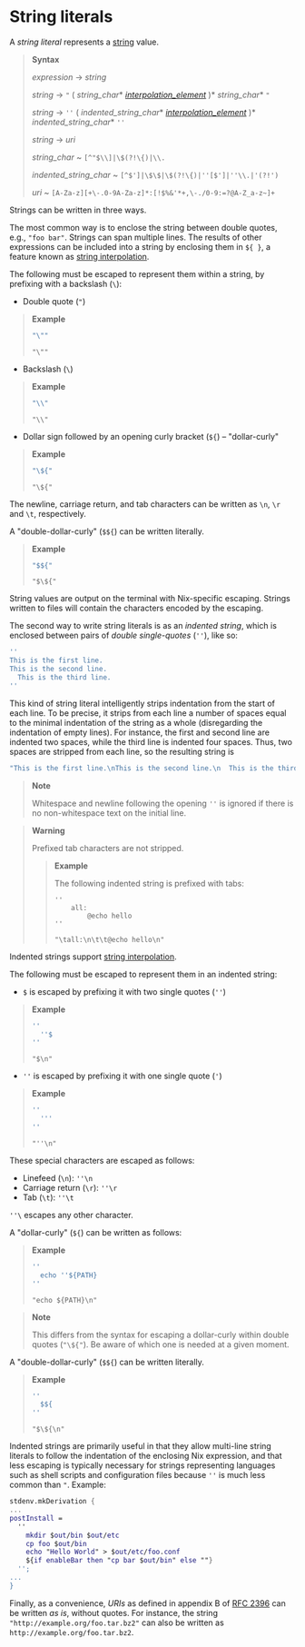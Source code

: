 # String literals

A *string literal* represents a [string](types.md#type-string) value.

> **Syntax**
>
> *expression* → *string*
>
> *string* → `"` ( *string_char*\* [*interpolation_element*][string interpolation] )* *string_char*\* `"`
>
> *string* → `''` ( *indented_string_char*\* [*interpolation_element*][string interpolation] )* *indented_string_char*\* `''`
>
> *string* → *uri*
>
> *string_char* ~ `[^"$\\]|\$(?!\{)|\\.`
>
> *indented_string_char* ~ `[^$']|\$\$|\$(?!\{)|''[$']|''\\.|'(?!')`
>
> *uri* ~ `[A-Za-z][+\-.0-9A-Za-z]*:[!$%&'*+,\-./0-9:=?@A-Z_a-z~]+`

Strings can be written in three ways.

The most common way is to enclose the string between double quotes, e.g., `"foo bar"`.
Strings can span multiple lines.
The results of other expressions can be included into a string by enclosing them in `${ }`, a feature known as [string interpolation].

[string interpolation]: ./string-interpolation.md

The following must be escaped to represent them within a string, by prefixing with a backslash (`\`):

- Double quote (`"`)

> **Example**
>
> ```nix
> "\""
> ```
>
>     "\""

- Backslash (`\`)

> **Example**
>
> ```nix
> "\\"
> ```
>
>     "\\"

- Dollar sign followed by an opening curly bracket (`${`) – "dollar-curly"

> **Example**
>
> ```nix
> "\${"
> ```
>
>     "\${"

The newline, carriage return, and tab characters can be written as `\n`, `\r` and `\t`, respectively.

A "double-dollar-curly" (`$${`) can be written literally.

> **Example**
>
> ```nix
> "$${"
> ```
>
>     "$\${"

String values are output on the terminal with Nix-specific escaping.
Strings written to files will contain the characters encoded by the escaping.

The second way to write string literals is as an *indented string*, which is enclosed between pairs of *double single-quotes* (`''`), like so:

```nix
''
This is the first line.
This is the second line.
  This is the third line.
''
```

This kind of string literal intelligently strips indentation from
the start of each line. To be precise, it strips from each line a
number of spaces equal to the minimal indentation of the string as a
whole (disregarding the indentation of empty lines). For instance,
the first and second line are indented two spaces, while the third
line is indented four spaces. Thus, two spaces are stripped from
each line, so the resulting string is

```nix
"This is the first line.\nThis is the second line.\n  This is the third line.\n"
```

> **Note**
>
> Whitespace and newline following the opening `''` is ignored if there is no non-whitespace text on the initial line.

> **Warning**
>
> Prefixed tab characters are not stripped.
>
> > **Example**
> >
> > The following indented string is prefixed with tabs:
> >
> > <pre><code class="nohighlight">''
> > 	all:
> > 		@echo hello
> > ''
> > </code></pre>
> >
> >     "\tall:\n\t\t@echo hello\n"

Indented strings support [string interpolation].

The following must be escaped to represent them in an indented string:

- `$` is escaped by prefixing it with two single quotes (`''`)

> **Example**
>
> ```nix
> ''
>   ''$
> ''
> ```
>
>     "$\n"

- `''` is escaped by prefixing it with one single quote (`'`)

> **Example**
>
> ```nix
> ''
>   '''
> ''
> ```
>
>     "''\n"

These special characters are escaped as follows:
- Linefeed (`\n`): `''\n`
- Carriage return (`\r`): `''\r`
- Tab (`\t`): `''\t`

`''\` escapes any other character.

A "dollar-curly" (`${`) can be written as follows: 
> **Example**
>
> ```nix
> ''
>   echo ''${PATH}
> ''
> ```
>
>     "echo ${PATH}\n"

> **Note**
>
> This differs from the syntax for escaping a dollar-curly within double quotes (`"\${"`). Be aware of which one is needed at a given moment.

A "double-dollar-curly" (`$${`) can be written literally.

> **Example**
>
> ```nix
> ''
>   $${
> ''
> ```
>
>     "$\${\n"

Indented strings are primarily useful in that they allow multi-line
string literals to follow the indentation of the enclosing Nix
expression, and that less escaping is typically necessary for
strings representing languages such as shell scripts and
configuration files because `''` is much less common than `"`.
Example:

```nix
stdenv.mkDerivation {
...
postInstall =
  ''
    mkdir $out/bin $out/etc
    cp foo $out/bin
    echo "Hello World" > $out/etc/foo.conf
    ${if enableBar then "cp bar $out/bin" else ""}
  '';
...
}
```

Finally, as a convenience, *URIs* as defined in appendix B of
[RFC 2396](http://www.ietf.org/rfc/rfc2396.txt) can be written *as
is*, without quotes. For instance, the string
`"http://example.org/foo.tar.bz2"` can also be written as
`http://example.org/foo.tar.bz2`.
